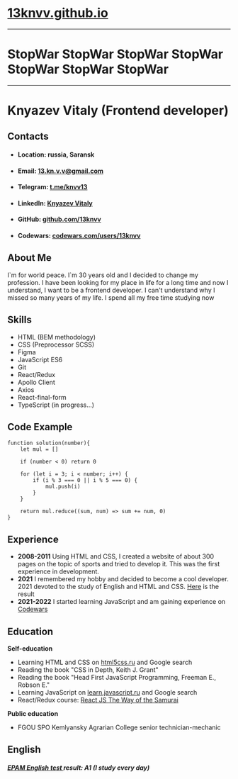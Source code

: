 # [13knvv.github.io](https://13knvv.github.io)

----------------------------------------
# StopWar StopWar StopWar StopWar StopWar StopWar StopWar
*********************************
# Knyazev Vitaly (Frontend developer)


## Contacts
* #### **Location:** russia, Saransk
* #### **Email:** 13.kn.v.v@gmail.com
* #### **Telegram:** [t.me/knvv13](https://t.me/knvv13) 
* #### **LinkedIn:** [Knyazev Vitaly](https://www.linkedin.com/in/vitaly-knyazev-158b441b8/)
* #### **GitHub:** [github.com/13knvv](https://github.com/13knvv)
* #### **Codewars:** [codewars.com/users/13knvv](https://www.codewars.com/users/13knvv)


## About Me
I\`m for world peace. I\`m 30 years old and I decided to change my profession. I have been looking for my place in life for a long time and now I understand, I want to be a frontend developer. I can't understand why I missed so many years of my life. I spend all my free time studying now 


## Skills
* HTML (BEM methodology)
* CSS (Preprocessor SCSS)
* Figma
* JavaScript ES6
* Git
* React/Redux
* Apollo Client
* Axios
* React-final-form
* TypeScript (in progress...)



## Code Example
```
function solution(number){
    let mul = []

    if (number < 0) return 0

    for (let i = 3; i < number; i++) {
        if (i % 3 === 0 || i % 5 === 0) {
            mul.push(i)
        }
    }

    return mul.reduce((sum, num) => sum += num, 0)
}
```


## Experience
* **2008-2011** Using HTML and CSS, I created a website of about 300 pages on the topic of sports and tried to develop it. This was the first experience in development.
* **2021** I remembered my hobby and decided to become a cool developer. 2021 devoted to the study of English and HTML and CSS. [Here](https://13knvv.github.io/) is the result
* **2021-2022** I started learning JavaScript and am gaining experience on [Codewars](https://www.codewars.com/users/13knvv)


## Education
 **Self-education**
* Learning HTML and CSS on [html5css.ru](https://html5css.ru) and Google search
* Reading the book "CSS in Depth, Keith J. Grant"
* Reading the book "Head First JavaScript Programming, Freeman E., Robson E."
* Learning JavaScript on [learn.javascript.ru](https://learn.javascript.ru/) and Google search
* React/Redux course: [React JS The Way of the Samurai](https://www.youtube.com/playlist?list=PLcvhF2Wqh7DNVy1OCUpG3i5lyxyBWhGZ8)

 **Public education**
* FGOU SPO Kemlyansky Agrarian College senior technician-mechanic


## English
##### [EPAM English test ](https://examinator.epam.com/Main/PersonalAssignments)result: A1 (I study every day)

